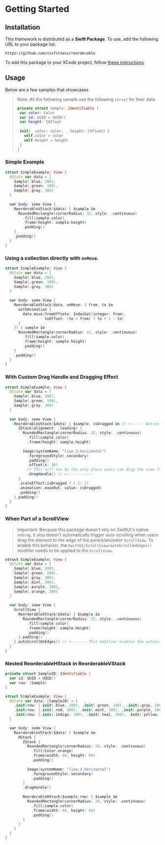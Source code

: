 # Getting Started

## Installation

This framework is distributed as a **Swift Package**. To use, add the following URL to your package list:

```
https://github.com/visfitness/reorderable
```

To add this package to your XCode project, follow [these instructions](https://developer.apple.com/documentation/xcode/adding-package-dependencies-to-your-app).

## Usage

Below are a few samples that showcases 

> Note: All the following sample use the following `struct` for their data
>
> ```swift
> private struct Sample: Identifiable {
>  var color: Color
>  var id: UUID = UUID()
>  var height: CGFloat
>  
>  init(_ color: Color, _ height: CGFloat) {
>    self.color = color
>    self.height = height
>  }
> }
> ```

### Simple Example

```swift
struct SimpleExample: View {
  @State var data = [
    Sample(.blue, 200),
    Sample(.green, 100),
    Sample(.gray, 300)
  ]
  
  var body: some View {
    ReorderableVStack($data) { $sample in
      RoundedRectangle(cornerRadius: 32, style: .continuous)
        .fill(sample.color)
        .frame(height: sample.height)
        .padding()
    }
    .padding()
  }
}
```

### Using a collection directly with `onMove`.

```swift
struct SimpleExample: View {
  @State var data = [
    Sample(.blue, 200),
    Sample(.green, 100),
    Sample(.gray, 300)
  ]
  
  var body: some View {
    ReorderableVStack(data, onMove: { from, to in
      withAnimation {
        data.move(fromOffsets: IndexSet(integer: from),
                  toOffset: (to > from) ? to + 1 : to)
      }
    }) { sample in
      RoundedRectangle(cornerRadius: 32, style: .continuous)
        .fill(sample.color)
        .frame(height: sample.height)
        .padding()
    }
    .padding()
  }
}
```

### With Custom Drag Handle and Dragging Effect

```swift
struct SimpleExample: View {
  @State var data = [
    Sample(.blue, 200),
    Sample(.green, 100),
    Sample(.gray, 300)
  ]
  
  var body: some View {
    ReorderableVStack($data) { $sample, isDragged in // <------ Notice the additional `isDragged` parameter
      ZStack(alignment: .leading) {
        RoundedRectangle(cornerRadius: 32, style: .continuous)
          .fill(sample.color)
          .frame(height: sample.height)
        
        Image(systemName: "line.3.horizontal")
          .foregroundStyle(.secondary)
          .padding()
          .offset(x: 16)
          // This will now be the only place users can drag the view from
          .dragHandle() // <------------
      }
      .scaleEffect(isDragged ? 1.1: 1)
      .animation(.easeOut, value: isDragged)
      .padding()
    }.padding()
  }
}
```

### When Part of a ScrollView

> Important: Because this package doesn't rely on SwiftUI's native `onDrag`, it also doesn't automatically trigger auto-scrolling when users drag the element to the edge of the parent/ancestor `ScrollView`. To enable this behavior, the ``SwiftUI/ScrollView/autoScrollOnEdges()`` modifier needs to be applied to the `ScrollView`.

```swift
struct SimpleExample: View {
  @State var data = [
    Sample(.blue, 200),
    Sample(.green, 200),
    Sample(.gray, 300),
    Sample(.mint, 200),
    Sample(.purple, 300),
    Sample(.orange, 200)
  ]
  
  var body: some View {  
    ScrollView {
      ReorderableVStack($data) { $sample in
        RoundedRectangle(cornerRadius: 32, style: .continuous)
          .fill(sample.color)
          .frame(height: sample.height)
          .padding()
      }.padding()
    }.autoScrollOnEdges() // <------- This modifier enables the autoscrolling
  }
}
```

### Nested ReorderableHStack in ReorderableVStack

```swift
private struct Sample2D: Identifiable {
  var id: UUID = UUID()
  var row: [Sample]
}

struct SimpleExample: View {
  @State var data: [Sample2D] = [
    .init(row: [.init(.blue, 200), .init(.green, 100), .init(.gray, 200)]),
    .init(row: [.init(.red, 200), .init(.mint, 100), .init(.purple, 200)]),
    .init(row: [.init(.indigo, 200), .init(.teal, 100), .init(.yellow, 200)]),
  ]

  var body: some View {
    ReorderableVStack($data) { $sample in
      HStack {
        ZStack {
          RoundedRectangle(cornerRadius: 24, style: .continuous)
            .fill(Color.orange)
            .frame(width: 64, height: 64)
            .padding()
         
          Image(systemName: "line.3.horizontal")
            .foregroundStyle(.secondary)
            .padding()
        }
        .dragHandle()
        
        ReorderableHStack($sample.row) { $sample in
          RoundedRectangle(cornerRadius: 24, style: .continuous)
            .fill(sample.color)
            .frame(width: 64, height: 64)
            .padding()
        }
      }
    }
  }
}
```
